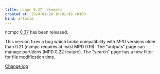```yaml
---
title: ncmpc 0.37 released
created_at: 2020-01-24 10:01:49 +0100
kind: article
---
```


ncmpc
[0.37](http://www.musicpd.org/download/ncmpc/0/ncmpc-0.37.tar.xz) has
been released.

This version fixes a bug which broke compatibility with MPD versions
older than 0.21 (ncmpc requires at least MPD 0.19).  The "outputs"
page can manage partitions (MPD 0.22 feature).  The "search" page has
a new filter for file modification time.

[Change log](https://raw.githubusercontent.com/MusicPlayerDaemon/ncmpc/v0.37/NEWS)
